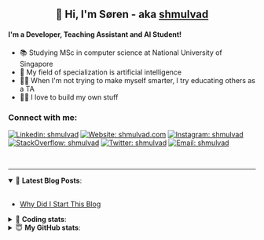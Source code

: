 <h2 align="center">
	👋 Hi, I'm Søren - aka <a href="https://shmulvad.com">shmulvad</a>
</h2>

#### I'm a Developer, Teaching Assistant and AI Student!
- 📚 Studying MSc in computer science at National University of Singapore
- 🧠 My field of specialization is artificial intelligence
- 👨‍🏫 When I'm not trying to make myself smarter, I try educating others as a TA
- 👨‍💻 I love to build my own stuff

### Connect with me:

[![Linkedin: shmulvad](https://img.shields.io/badge/shmulvad-blue?style=flat&logo=Linkedin&logoColor=white)][linkedin]
[![Website: shmulvad.com](https://img.shields.io/badge/shmulvad.com-47CCCC?&style=flat&logo=Google-Chrome&logoColor=white)][website]
[![Instagram: shmulvad](https://img.shields.io/badge/-@shmulvad-purple?style=flat&logo=Instagram&logoColor=white)][instagram]
[![StackOverflow: shmulvad](https://img.shields.io/badge/shmulvad-FE7A16?style=flat&logo=stack-overflow&logoColor=white)][stackOverflow]
[![Twitter: shmulvad](https://img.shields.io/badge/@shmulvad-1ca0f1?style=flat&logo=twitter&logoColor=white)][twitter]
[![Email: shmulvad](https://img.shields.io/badge/shmulvad-D14836?style=flat&logo=gmail&logoColor=white)][mail]

<br />

---

<details open>
 <summary>📕 <b>Latest Blog Posts</b>: </summary>

<br>

<!-- BLOG-POST-LIST:START -->
- [Why Did I Start This Blog](https://shmulvad.com/blog/why-did-start-this-blog)
<!-- BLOG-POST-LIST:END -->

</details>

<!-- --- -->

<details>
 <summary>🤖 <b>Coding stats</b>: </summary>

<br>

<!--START_SECTION:waka-->
**I'm a Night 🦉** 

```text
🌞 Morning    72 commits     ██░░░░░░░░░░░░░░░░░░░░░░░   8.32% 
🌆 Daytime    312 commits    █████████░░░░░░░░░░░░░░░░   36.07% 
🌃 Evening    302 commits    ████████░░░░░░░░░░░░░░░░░   34.91% 
🌙 Night      179 commits    █████░░░░░░░░░░░░░░░░░░░░   20.69%

```


📊 **This Week I Spent My Time On** 

```text
💬 Programming Languages: 
Python                   15 hrs 4 mins       ████████████████░░░░░░░░░   66.79% 
Other                    3 hrs 4 mins        ███░░░░░░░░░░░░░░░░░░░░░░   13.64% 
HTML                     2 hrs 43 mins       ███░░░░░░░░░░░░░░░░░░░░░░   12.05% 
JavaScript               54 mins             █░░░░░░░░░░░░░░░░░░░░░░░░   4.05% 
CSS                      12 mins             ░░░░░░░░░░░░░░░░░░░░░░░░░   0.96%

🔥 Editors: 
VS Code                  19 hrs 4 mins       █████████████████████░░░░   84.5% 
Zsh                      2 hrs 16 mins       ██░░░░░░░░░░░░░░░░░░░░░░░   10.1% 
Sublime Text             1 hr 13 mins        █░░░░░░░░░░░░░░░░░░░░░░░░   5.39%

🐱‍💻 Projects: 
overvaag-alt             11 hrs 30 mins      ████████████░░░░░░░░░░░░░   50.99% 
faktanet                 6 hrs 54 mins       ███████░░░░░░░░░░░░░░░░░░   30.58% 
medieovervaagning        1 hr 58 mins        ██░░░░░░░░░░░░░░░░░░░░░░░   8.72% 
minovervaagning          58 mins             █░░░░░░░░░░░░░░░░░░░░░░░░   4.3% 
Unknown Project          45 mins             ░░░░░░░░░░░░░░░░░░░░░░░░░   3.36%

```


 Last Updated on 19/07/2021
<!--END_SECTION:waka-->

</details>

<!-- --- -->

<details>
 <summary>😇 <b>My GitHub stats</b>: </summary>

<br>

<img align="left" alt="shmulvad's Github Stats" src="https://github-readme-stats.vercel.app/api?username=shmulvad&show_icons=true&hide_border=true" />

</details>



[website]: https://shmulvad.com
[twitter]: https://twitter.com/shmulvad
[linkedin]: https://linkedin.com/in/shmulvad
[instagram]: https://instagram.com/shmulvad
[stackOverflow]: https://stackoverflow.com/users/9248793/shmulvad
[mail]: mailto:shmulvad@gmail.com
[github]: https://github.com/shmulvad
